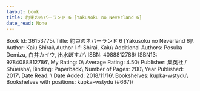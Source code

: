 ```yaml
---
layout: book
title: 約束のネバーランド 6 [Yakusoku no Neverland 6]
date_read: None
---
```


Book Id: 36153775\ 
Title: 約束のネバーランド 6 [Yakusoku no Neverland 6]\ 
Author: Kaiu Shirai\ 
Author l-f: Shirai, Kaiu\ 
Additional Authors: Posuka Demizu, 白井カイウ, 出水ぽすか\ 
ISBN: 4088812786\ 
ISBN13: 9784088812786\ 
My Rating: 0\ 
Average Rating: 4.50\ 
Publisher: 集英社 / Shūeisha\ 
Binding: Paperback\ 
Number of Pages: 200\ 
Year Published: 2017\ 
Date Read: \ 
Date Added: 2018/11/16\ 
Bookshelves: kupka-wstydu\ 
Bookshelves with positions: kupka-wstydu (#667)\ 

